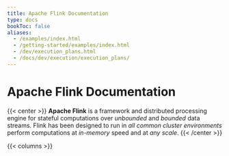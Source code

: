 ```yaml
---
title: Apache Flink Documentation 
type: docs
bookToc: false
aliases:
  - /examples/index.html
  - /getting-started/examples/index.html
  - /dev/execution_plans.html
  - /docs/dev/execution/execution_plans/
---
```

<!--
Licensed to the Apache Software Foundation (ASF) under one
or more contributor license agreements.  See the NOTICE file
distributed with this work for additional information
regarding copyright ownership.  The ASF licenses this file
to you under the Apache License, Version 2.0 (the
"License"); you may not use this file except in compliance
with the License.  You may obtain a copy of the License at

  http://www.apache.org/licenses/LICENSE-2.0

Unless required by applicable law or agreed to in writing,
software distributed under the License is distributed on an
"AS IS" BASIS, WITHOUT WARRANTIES OR CONDITIONS OF ANY
KIND, either express or implied.  See the License for the
specific language governing permissions and limitations
under the License.
-->

# Apache Flink Documentation

{{< center >}}
**Apache Flink** is a framework and distributed processing engine for stateful computations over *unbounded* and *bounded* data streams. Flink has been designed to run in *all common cluster environments* perform computations at *in-memory* speed and at *any scale*.
{{< /center >}}

{{< columns >}}
